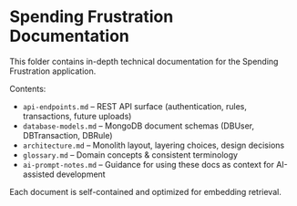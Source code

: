 # Spending Frustration Documentation

This folder contains in-depth technical documentation for the Spending Frustration application.

Contents:
- `api-endpoints.md` – REST API surface (authentication, rules, transactions, future uploads)
- `database-models.md` – MongoDB document schemas (DBUser, DBTransaction, DBRule)
- `architecture.md` – Monolith layout, layering choices, design decisions
- `glossary.md` – Domain concepts & consistent terminology
- `ai-prompt-notes.md` – Guidance for using these docs as context for AI-assisted development

Each document is self-contained and optimized for embedding retrieval.
